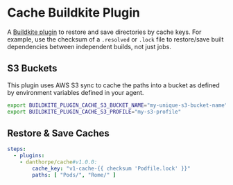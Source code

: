 # Cache Buildkite Plugin

A [Buildkite plugin](https://buildkite.com/docs/agent/v3/plugins) to restore and save 
directories by cache keys. For example, use the checksum of a `.resolved` or `.lock` file 
to restore/save built dependencies between independent builds, not just jobs. 

## S3 Buckets

This plugin uses AWS S3 sync to cache the paths into a bucket as defined by environment 
variables defined in your agent. 

```bash
export BUILDKITE_PLUGIN_CACHE_S3_BUCKET_NAME="my-unique-s3-bucket-name"
export BUILDKITE_PLUGIN_CACHE_S3_PROFILE="my-s3-profile"
```

## Restore & Save Caches

```yml
steps:
  - plugins:
    - danthorpe/cache#v1.0.0:
        cache_key: "v1-cache-{{ checksum 'Podfile.lock' }}"
        paths: [ "Pods/", "Rome/" ]
```